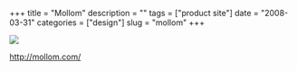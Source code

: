 +++
title = "Mollom"
description = ""
tags = ["product site"]
date = "2008-03-31"
categories = ["design"]
slug = "mollom"
+++


 

  <div id="screens-thumbs" class="clearfix">
    <div class="txt-center" id="design-submission"><a href="http://mollom.com/"><img id='bluga-thumbnail-764' class='bluga-thumbnail large' src='//media.konigi.com/bluga/
wt47f27579a261b.jpg'/></a></div>  
  </div>   
<p><a href="http://mollom.com/">http://mollom.com/</a></p>




